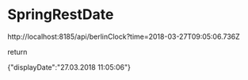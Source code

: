 # SpringRestDate


http://localhost:8185/api/berlinClock?time=2018-03-27T09:05:06.736Z

return 

{"displayDate":"27.03.2018 11:05:06"}
